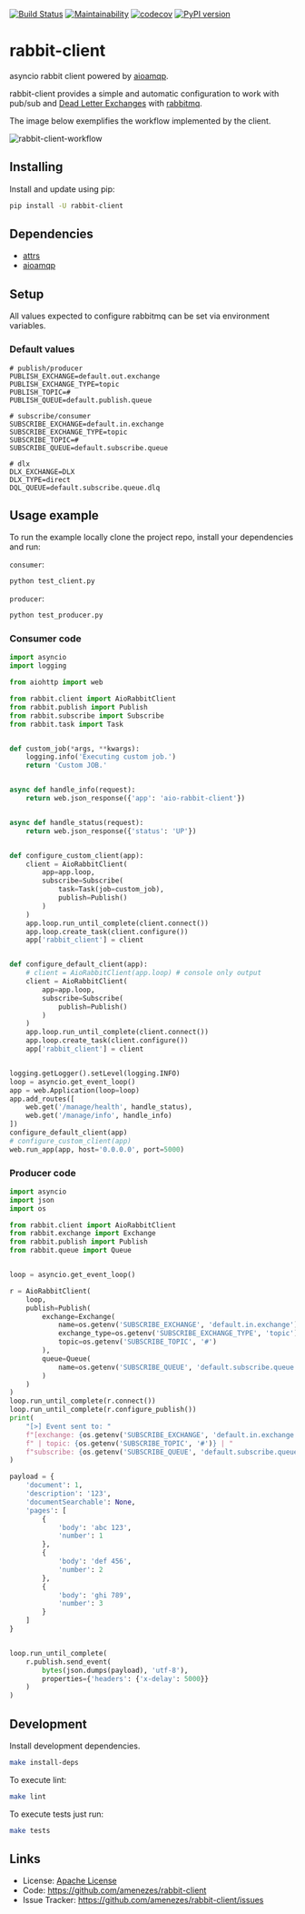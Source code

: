[![Build Status](https://travis-ci.org/amenezes/rabbit-client.svg?branch=master)](https://travis-ci.org/amenezes/rabbit-client)
[![Maintainability](https://api.codeclimate.com/v1/badges/f24caeb9d85f17de93e2/maintainability)](https://codeclimate.com/github/amenezes/rabbit-client/maintainability)
[![codecov](https://codecov.io/gh/amenezes/rabbit-client/branch/master/graph/badge.svg)](https://codecov.io/gh/amenezes/rabbit-client)
[![PyPI version](https://badge.fury.io/py/rabbit-client.svg)](https://badge.fury.io/py/rabbit-client)

# rabbit-client

asyncio rabbit client powered by [aioamqp](https://github.com/Polyconseil/aioamqp).

rabbit-client provides a simple and automatic configuration to work with pub/sub and [Dead Letter Exchanges](https://www.rabbitmq.com/dlx.html) with [rabbitmq](https://www.rabbitmq.com).

The image below exemplifies the workflow implemented by the client.

![rabbit-client-workflow](./docs/rabbit-client-workflow.png)

## Installing

Install and update using pip:

```bash
pip install -U rabbit-client
```

## Dependencies

- [attrs](http://www.attrs.org/en/stable/)
- [aioamqp](https://github.com/polyconseil/aioamqp)

## Setup

All values expected to configure rabbitmq can be set via environment variables.

### Default values

```.env
# publish/producer
PUBLISH_EXCHANGE=default.out.exchange
PUBLISH_EXCHANGE_TYPE=topic
PUBLISH_TOPIC=#
PUBLISH_QUEUE=default.publish.queue

# subscribe/consumer
SUBSCRIBE_EXCHANGE=default.in.exchange
SUBSCRIBE_EXCHANGE_TYPE=topic
SUBSCRIBE_TOPIC=#
SUBSCRIBE_QUEUE=default.subscribe.queue

# dlx
DLX_EXCHANGE=DLX
DLX_TYPE=direct
DQL_QUEUE=default.subscribe.queue.dlq
```

## Usage example

To run the example locally clone the project repo, install your dependencies and run:

`consumer`:

```bash
python test_client.py
```

`producer`:

```bash
python test_producer.py
```

### Consumer code

```python
import asyncio
import logging

from aiohttp import web

from rabbit.client import AioRabbitClient
from rabbit.publish import Publish
from rabbit.subscribe import Subscribe
from rabbit.task import Task


def custom_job(*args, **kwargs):
    logging.info('Executing custom job.')
    return 'Custom JOB.'


async def handle_info(request):
    return web.json_response({'app': 'aio-rabbit-client'})


async def handle_status(request):
    return web.json_response({'status': 'UP'})


def configure_custom_client(app):
    client = AioRabbitClient(
        app=app.loop,
        subscribe=Subscribe(
            task=Task(job=custom_job),
            publish=Publish()
        )
    )
    app.loop.run_until_complete(client.connect())
    app.loop.create_task(client.configure())
    app['rabbit_client'] = client


def configure_default_client(app):
    # client = AioRabbitClient(app.loop) # console only output
    client = AioRabbitClient(
        app=app.loop,
        subscribe=Subscribe(
            publish=Publish()
        )
    )
    app.loop.run_until_complete(client.connect())
    app.loop.create_task(client.configure())
    app['rabbit_client'] = client


logging.getLogger().setLevel(logging.INFO)
loop = asyncio.get_event_loop()
app = web.Application(loop=loop)
app.add_routes([
    web.get('/manage/health', handle_status),
    web.get('/manage/info', handle_info)
])
configure_default_client(app)
# configure_custom_client(app)
web.run_app(app, host='0.0.0.0', port=5000)

```

### Producer code

```python
import asyncio
import json
import os

from rabbit.client import AioRabbitClient
from rabbit.exchange import Exchange
from rabbit.publish import Publish
from rabbit.queue import Queue


loop = asyncio.get_event_loop()

r = AioRabbitClient(
    loop,
    publish=Publish(
        exchange=Exchange(
            name=os.getenv('SUBSCRIBE_EXCHANGE', 'default.in.exchange'),
            exchange_type=os.getenv('SUBSCRIBE_EXCHANGE_TYPE', 'topic'),
            topic=os.getenv('SUBSCRIBE_TOPIC', '#')
        ),
        queue=Queue(
            name=os.getenv('SUBSCRIBE_QUEUE', 'default.subscribe.queue')
        )
    )
)
loop.run_until_complete(r.connect())
loop.run_until_complete(r.configure_publish())
print(
    "[>] Event sent to: "
    f"[exchange: {os.getenv('SUBSCRIBE_EXCHANGE', 'default.in.exchange')}"
    f" | topic: {os.getenv('SUBSCRIBE_TOPIC', '#')} | "
    f"subscribe: {os.getenv('SUBSCRIBE_QUEUE', 'default.subscribe.queue')}]"
)

payload = {
    'document': 1,
    'description': '123',
    'documentSearchable': None,
    'pages': [
        {
            'body': 'abc 123',
            'number': 1
        },
        {
            'body': 'def 456',
            'number': 2
        },
        {
            'body': 'ghi 789',
            'number': 3
        }
    ]
}


loop.run_until_complete(
    r.publish.send_event(
        bytes(json.dumps(payload), 'utf-8'),
        properties={'headers': {'x-delay': 5000}}
    )
)

```

## Development

Install development dependencies.

```bash
make install-deps
```

To execute lint:

```bash
make lint
```

To execute tests just run:
```bash
make tests
```

## Links

- License: [Apache License](https://choosealicense.com/licenses/apache-2.0/)
- Code: https://github.com/amenezes/rabbit-client
- Issue Tracker: https://github.com/amenezes/rabbit-client/issues